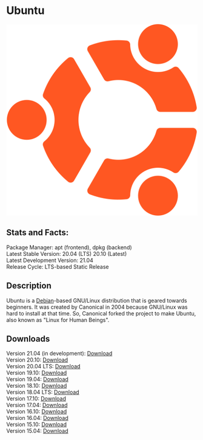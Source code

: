 # Ubuntu

![](icons/ubuntu.png)

## Stats and Facts:
Package Manager: apt (frontend), dpkg (backend)<br>
Latest Stable Version: 20.04 (LTS) 20.10 (Latest)<br>
Latest Development Version: 21.04<br>
Release Cycle: LTS-based Static Release<br>

## Description
Ubuntu is a [Debian](debian.md)-based GNU/Linux distribution that is geared towards beginners. It was created by Canonical in 2004 because GNU/Linux was hard to install at that time. So, Canonical forked the project to make Ubuntu, also known as "Linux for Human Beings".

## Downloads
Version 21.04 (in development): [Download](https://cdimage.ubuntu.com/daily-live/current/hirsute-desktop-amd64.iso)<br>
Version 20.10: [Download](https://releases.ubuntu.com/20.10/ubuntu-20.10-desktop-amd64.iso)<br>
Version 20.04 LTS: [Download](https://releases.ubuntu.com/20.04/ubuntu-20.04.2.0-desktop-amd64.iso)<br>
Version 19.10: [Download](http://old-releases.ubuntu.com/releases/eoan/ubuntu-19.10-desktop-amd64.iso)<br>
Version 19.04: [Download](http://old-releases.ubuntu.com/releases/disco/ubuntu-19.04-desktop-amd64.iso)<br>
Version 18.10: [Download](http://old-releases.ubuntu.com/releases/cosmic/ubuntu-18.10-desktop-amd64.iso)<br>
Version 18.04 LTS: [Download](http://old-releases.ubuntu.com/releases/bionic/ubuntu-18.04-desktop-amd64.iso)<br>
Version 17.10: [Download](http://old-releases.ubuntu.com/releases/artful/ubuntu-17.10-desktop-amd64.iso)<br>
Version 17.04: [Download](http://old-releases.ubuntu.com/releases/zesty/ubuntu-17.04-desktop-amd64.iso)<br>
Version 16.10: [Download](http://old-releases.ubuntu.com/releases/yakkety/ubuntu-16.10-desktop-amd64.iso)<br>
Version 16.04: [Download](http://old-releases.ubuntu.com/releases/xenial/ubuntu-16.04-desktop-amd64.iso)<br>
Version 15.10: [Download](http://old-releases.ubuntu.com/releases/wily/ubuntu-15.10-desktop-amd64.iso)<br>
Version 15.04: [Download](http://old-releases.ubuntu.com/releases/vivid/ubuntu-15.04-desktop-amd64.iso)
